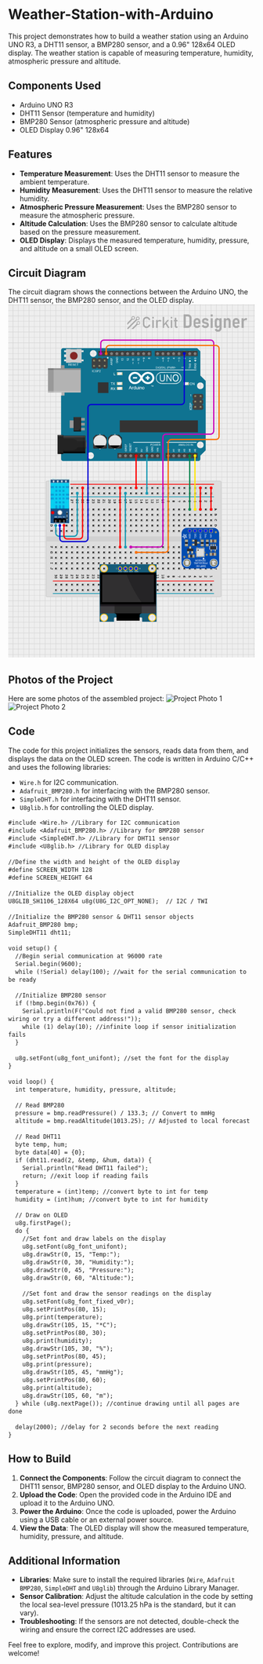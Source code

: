 # Weather-Station-with-Arduino

This project demonstrates how to build a weather station using an Arduino UNO R3, a DHT11 sensor, a BMP280 sensor, and a 0.96" 128x64 OLED display. The weather station is capable of measuring temperature, humidity, atmospheric pressure and altitude.

## Components Used
- Arduino UNO R3
- DHT11 Sensor (temperature and humidity)
- BMP280 Sensor (atmospheric pressure and altitude)
- OLED Display 0.96" 128x64

## Features
- **Temperature Measurement**: Uses the DHT11 sensor to measure the ambient temperature.
- **Humidity Measurement**: Uses the DHT11 sensor to measure the relative humidity.
- **Atmospheric Pressure Measurement**: Uses the BMP280 sensor to measure the atmospheric pressure.
- **Altitude Calculation**: Uses the BMP280 sensor to calculate altitude based on the pressure measurement.
- **OLED Display**: Displays the measured temperature, humidity, pressure, and altitude on a small OLED screen.

## Circuit Diagram
The circuit diagram shows the connections between the Arduino UNO, the DHT11 sensor, the BMP280 sensor, and the OLED display.
![Circuit Diagram](circuit.png)

## Photos of the Project
Here are some photos of the assembled project:
![Project Photo 1](project_photo1.png)
![Project Photo 2](project_photo2.png)

## Code
The code for this project initializes the sensors, reads data from them, and displays the data on the OLED screen. The code is written in Arduino C/C++ and uses the following libraries:
- `Wire.h` for I2C communication.
- `Adafruit_BMP280.h` for interfacing with the BMP280 sensor.
- `SimpleDHT.h` for interfacing with the DHT11 sensor.
- `U8glib.h` for controlling the OLED display.

```
#include <Wire.h> //Library for I2C communication
#include <Adafruit_BMP280.h> //Library for BMP280 sensor
#include <SimpleDHT.h> //Library for DHT11 sensor
#include <U8glib.h> //Library for OLED display

//Define the width and height of the OLED display
#define SCREEN_WIDTH 128
#define SCREEN_HEIGHT 64

//Initialize the OLED display object
U8GLIB_SH1106_128X64 u8g(U8G_I2C_OPT_NONE);  // I2C / TWI

//Initialize the BMP280 sensor & DHT11 sensor objects
Adafruit_BMP280 bmp;
SimpleDHT11 dht11;

void setup() {
  //Begin serial communication at 96000 rate
  Serial.begin(9600);
  while (!Serial) delay(100); //wait for the serial communication to be ready

  //Initialize BMP280 sensor
  if (!bmp.begin(0x76)) {
    Serial.println(F("Could not find a valid BMP280 sensor, check wiring or try a different address!"));
    while (1) delay(10); //infinite loop if sensor initialization fails
  }

  u8g.setFont(u8g_font_unifont); //set the font for the display
}

void loop() {
  int temperature, humidity, pressure, altitude;

  // Read BMP280
  pressure = bmp.readPressure() / 133.3; // Convert to mmHg
  altitude = bmp.readAltitude(1013.25); // Adjusted to local forecast

  // Read DHT11
  byte temp, hum;
  byte data[40] = {0};
  if (dht11.read(2, &temp, &hum, data)) {
    Serial.println("Read DHT11 failed");
    return; //exit loop if reading fails
  }
  temperature = (int)temp; //convert byte to int for temp
  humidity = (int)hum; //convert byte to int for humidity

  // Draw on OLED
  u8g.firstPage();
  do {
    //Set font and draw labels on the display
    u8g.setFont(u8g_font_unifont);
    u8g.drawStr(0, 15, "Temp:");
    u8g.drawStr(0, 30, "Humidity:");
    u8g.drawStr(0, 45, "Pressure:");
    u8g.drawStr(0, 60, "Altitude:");

    //Set font and draw the sensor readings on the display
    u8g.setFont(u8g_font_fixed_v0r);
    u8g.setPrintPos(80, 15);
    u8g.print(temperature);
    u8g.drawStr(105, 15, "*C");
    u8g.setPrintPos(80, 30);
    u8g.print(humidity);
    u8g.drawStr(105, 30, "%");
    u8g.setPrintPos(80, 45);
    u8g.print(pressure);
    u8g.drawStr(105, 45, "mmHg");
    u8g.setPrintPos(80, 60);
    u8g.print(altitude);
    u8g.drawStr(105, 60, "m");
  } while (u8g.nextPage()); //continue drawing until all pages are done

  delay(2000); //delay for 2 seconds before the next reading
}
```

## How to Build
1. **Connect the Components**: Follow the circuit diagram to connect the DHT11 sensor, BMP280 sensor, and OLED display to the Arduino UNO.
2. **Upload the Code**: Open the provided code in the Arduino IDE and upload it to the Arduino UNO.
3. **Power the Arduino**: Once the code is uploaded, power the Arduino using a USB cable or an external power source.
4. **View the Data**: The OLED display will show the measured temperature, humidity, pressure, and altitude.

## Additional Information
- **Libraries**: Make sure to install the required libraries (`Wire`, `Adafruit BMP280`, `SimpleDHT` and `U8glib`) through the Arduino Library Manager.
- **Sensor Calibration**: Adjust the altitude calculation in the code by setting the local sea-level pressure (1013.25 hPa is the standard, but it can vary).
- **Troubleshooting**: If the sensors are not detected, double-check the wiring and ensure the correct I2C addresses are used.

Feel free to explore, modify, and improve this project. Contributions are welcome!
